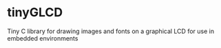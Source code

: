 # tinyGLCD
Tiny C library for drawing images and fonts on a graphical LCD for use in embedded environments
